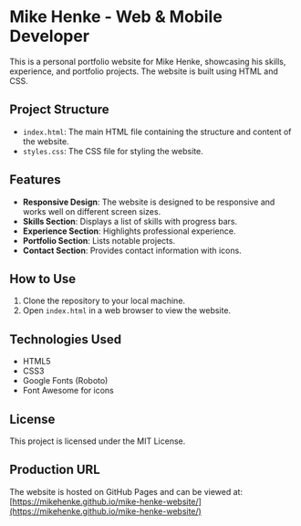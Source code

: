 # Mike Henke - Web & Mobile Developer

This is a personal portfolio website for Mike Henke, showcasing his skills, experience, and portfolio projects. The website is built using HTML and CSS.

## Project Structure

- `index.html`: The main HTML file containing the structure and content of the website.
- `styles.css`: The CSS file for styling the website.

## Features

- **Responsive Design**: The website is designed to be responsive and works well on different screen sizes.
- **Skills Section**: Displays a list of skills with progress bars.
- **Experience Section**: Highlights professional experience.
- **Portfolio Section**: Lists notable projects.
- **Contact Section**: Provides contact information with icons.

## How to Use

1. Clone the repository to your local machine.
2. Open `index.html` in a web browser to view the website.

## Technologies Used

- HTML5
- CSS3
- Google Fonts (Roboto)
- Font Awesome for icons

## License

This project is licensed under the MIT License.

## Production URL

The website is hosted on GitHub Pages and can be viewed at: [https://mikehenke.github.io/mike-henke-website/](https://mikehenke.github.io/mike-henke-website/)

